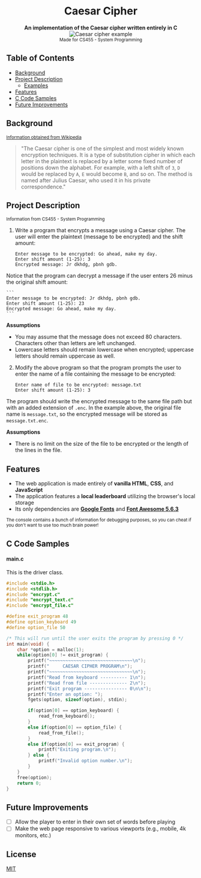 <div align="center">
  <h1>Caesar Cipher</h1>
</div>

<div align="center">
  <strong>An implementation of the Caesar cipher written entirely in C</strong>
</div>  

<div align="center">
  <img src="https://cdncontribute.geeksforgeeks.org/wp-content/uploads/ceaserCipher.png" alt="Caesar cipher example">
</div>
  
<div align="center">  
  <sub>Made for CS455 - System Programming</sub>
</div>

## Table of Contents
- [Background](#background)
- [Project Description](#project-descrption)
  - [Examples](#examples)
- [Features](#features)
- [C Code Samples](#c-code)
- [Future Improvements](#future-improvements)

## Background
  <sub><a href="https://en.wikipedia.org/wiki/Caesar_cipher" target="_blank">Information obtained from Wikipedia</a></sub>
  >"The Caesar cipher is one of the simplest and most widely known encryption techniques. It is a type of substitution cipher in which each letter in the plaintext is replaced by a letter some fixed number of positions down the alphabet. For example, with a left shift of `3`, `D` would be replaced by `A`, `E` would become `B`, and so on. The method is named after Julius Caesar, who used it in his private correspondence."
  
## Project Description
<sub>Information from CS455 - System Programming</sub>
1. Write a program that encrypts a message using a Caesar cipher. The user will enter the plaintext (message to be encrypted) and the shift amount:

    ```
    Enter message to be encrypted: Go ahead, make my day.
    Enter shift amount (1-25): 3
    Encrypted message: Jr dkhdg, pbnh gdb.
    ```
      
Notice that the program can decrypt a message if the user enters 26 minus the original shift amount:

	```
	Enter message to be encrypted: Jr dkhdg, pbnh gdb.
	Enter shift amount (1-25): 23
	Encrypted message: Go ahead, make my day.
	```
      
  **Assumptions**
  - You may assume that the message does not exceed 80 characters. Characters other than letters are left unchanged. 
  - Lowercase letters should remain lowercase when encrypted; uppercase letters should remain uppercase as well.
  
2. Modify the above program so that the program prompts the user to enter the name of a file containing the message to be encrypted:
  
    ```
    Enter name of file to be encrypted: message.txt
    Enter shift amount (1-25): 3
    ```
  
  The program should write the encrypted message to the same file path but with an added extension of `.enc`. In the example above, the original file name is `message.txt`, so the encrypted message will be stored as `message.txt.enc`.  
      
  **Assumptions**
  - There is no limit on the size of the file to be encrypted or the length of the lines in the file. 

## Features
- The web application is made entirely of **vanilla HTML**, **CSS**, and **JavaScript**
- The application features a  **local leaderboard** utilizing the browser's local storage
- Its only dependencies are **[Google Fonts](https://fonts.google.com/)** and **[Font Awesome 5.6.3](https://fontawesome.com/)**

<sub>The console contains a bunch of information for debugging purposes, so you can cheat if you don't want to use too much brain power! </sub>

## C Code Samples

#### main.c
This is the driver class.
```c
#include <stdio.h>
#include <stdlib.h>
#include "encrypt.c"
#include "encrypt_text.c"
#include "encrypt_file.c"

#define exit_program 48
#define option_keyboard 49
#define option_file 50

/* This will run until the user exits the program by pressing 0 */
int main(void) {
    char *option = malloc(1);
    while(option[0] != exit_program) {
        printf("~~~~~~~~~~~~~~~~~~~~~~~~~~~~~~~\n");
        printf("     CAESAR CIPHER PROGRAM\n");
        printf("~~~~~~~~~~~~~~~~~~~~~~~~~~~~~~~\n");
        printf("Read from keyboard ---------- 1\n");
        printf("Read from file -------------- 2\n");
        printf("Exit program ---------------- 0\n\n");
        printf("Enter an option: ");
        fgets(option, sizeof(option), stdin);

        if(option[0] == option_keyboard) {
            read_from_keyboard();
        }
        else if(option[0] == option_file) {
            read_from_file();
        }
        else if(option[0] == exit_program) {
            printf("Exiting program.\n");
        } else {
            printf("Invalid option number.\n");
        }
    }
	free(option);
    return 0;
}
```

## Future Improvements
- [ ] Allow the player to enter in their own set of words before playing
- [ ] Make the web page responsive to various viewports (e.g., mobile, 4k monitors, etc.)

## License
[MIT](https://tldrlegal.com/license/mit-license)
    

